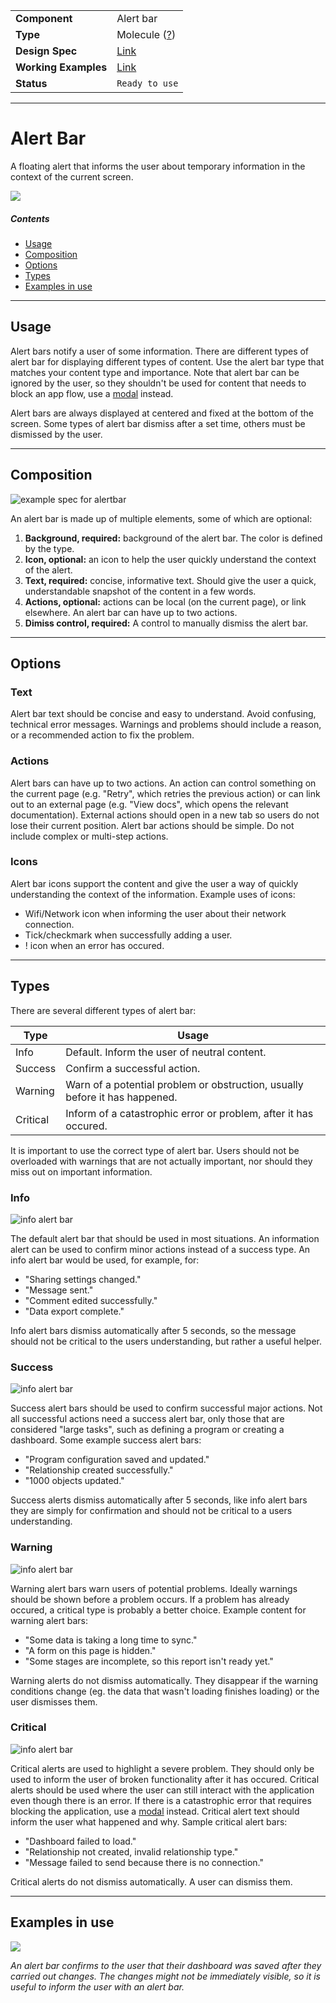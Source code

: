 |                      |                                                                 |
| -------------------- | --------------------------------------------------------------- |
| **Component**        | Alert bar                                                       |
| **Type**             | Molecule ([?](http://atomicdesign.bradfrost.com/chapter-2/))    |
| **Design Spec**      | [Link](https://sketch.cloud/s/DwkDk/a/eO0DKP)                   |
| **Working Examples** | [Link](https://ui.dhis2.nu/demo/?path=/story/alertbar--default) |
| **Status**           | `Ready to use`                                                  |

---

# Alert Bar

A floating alert that informs the user about temporary information in the context of the current screen.

![](../images/alertbar.png)

##### Contents

- [Usage](#usage)
- [Composition](#composition)
- [Options](#options)
- [Types](#types)
- [Examples in use](#examples-in-use)

---

## Usage

Alert bars notify a user of some information. There are different types of alert bar for displaying different types of content. Use the alert bar type that matches your content type and importance. Note that alert bar can be ignored by the user, so they shouldn't be used for content that needs to block an app flow, use a [modal](modal.md) instead.

Alert bars are always displayed at centered and fixed at the bottom of the screen. Some types of alert bar dismiss after a set time, others must be dismissed by the user.

---

## Composition

![example spec for alertbar](../images/alertbar-comp.png)

An alert bar is made up of multiple elements, some of which are optional:

1. **Background, required:** background of the alert bar. The color is defined by the type.
2. **Icon, optional:** an icon to help the user quickly understand the context of the alert.
3. **Text, required:** concise, informative text. Should give the user a quick, understandable snapshot of the content in a few words.
4. **Actions, optional:** actions can be local (on the current page), or link elsewhere. An alert bar can have up to two actions.
5. **Dimiss control, required:** A control to manually dismiss the alert bar.

---

## Options

### Text

Alert bar text should be concise and easy to understand. Avoid confusing, technical error messages. Warnings and problems should include a reason, or a recommended action to fix the problem.

### Actions

Alert bars can have up to two actions. An action can control something on the current page (e.g. "Retry", which retries the previous action) or can link out to an external page (e.g. "View docs", which opens the relevant documentation). External actions should open in a new tab so users do not lose their current position. Alert bar actions should be simple. Do not include complex or multi-step actions.

### Icons

Alert bar icons support the content and give the user a way of quickly understanding the context of the information. Example uses of icons:

- Wifi/Network icon when informing the user about their network connection.
- Tick/checkmark when successfully adding a user.
- ! icon when an error has occured.

---

## Types

There are several different types of alert bar:

| Type     | Usage                                                                       |
| -------- | --------------------------------------------------------------------------- |
| Info     | Default. Inform the user of neutral content.                                |
| Success  | Confirm a successful action.                                                |
| Warning  | Warn of a potential problem or obstruction, usually before it has happened. |
| Critical | Inform of a catastrophic error or problem, after it has occured.            |

It is important to use the correct type of alert bar. Users should not be overloaded with warnings that are not actually important, nor should they miss out on important information.

### Info

![info alert bar](../images/alertbar.png)

The default alert bar that should be used in most situations. An information alert can be used to confirm minor actions instead of a success type. An info alert bar would be used, for example, for:

- "Sharing settings changed."
- "Message sent."
- "Comment edited successfully."
- "Data export complete."

Info alert bars dismiss automatically after 5 seconds, so the message should not be critical to the users understanding, but rather a useful helper.

### Success

![info alert bar](../images/alertbar-success.png)

Success alert bars should be used to confirm successful major actions. Not all successful actions need a success alert bar, only those that are considered "large tasks", such as defining a program or creating a dashboard. Some example success alert bars:

- "Program configuration saved and updated."
- "Relationship created successfully."
- "1000 objects updated."

Success alerts dismiss automatically after 5 seconds, like info alert bars they are simply for confirmation and should not be critical to a users understanding.

### Warning

![info alert bar](../images/alertbar-warning.png)

Warning alert bars warn users of potential problems. Ideally warnings should be shown before a problem occurs. If a problem has already occured, a critical type is probably a better choice. Example content for warning alert bars:

- "Some data is taking a long time to sync."
- "A form on this page is hidden."
- "Some stages are incomplete, so this report isn't ready yet."

Warning alerts do not dismiss automatically. They disappear if the warning conditions change (eg. the data that wasn't loading finishes loading) or the user dismisses them.

### Critical

![info alert bar](../images/alertbar-critical.png)

Critical alerts are used to highlight a severe problem. They should only be used to inform the user of broken functionality after it has occured. Critical alerts should be used where the user can still interact with the application even though there is an error. If there is a catastrophic error that requires blocking the application, use a [modal](modal.md) instead. Critical alert text should inform the user what happened and why. Sample critical alert bars:

- "Dashboard failed to load."
- "Relationship not created, invalid relationship type."
- "Message failed to send because there is no connection."

Critical alerts do not dismiss automatically. A user can dismiss them.

---

## Examples in use

![](../images/alertbar-example.png)

_An alert bar confirms to the user that their dashboard was saved after they carried out changes. The changes might not be immediately visible, so it is useful to inform the user with an alert bar._
